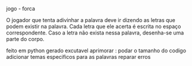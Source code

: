 jogo - forca 

O jogador que tenta adivinhar a palavra deve ir dizendo as letras que podem existir na palavra. Cada letra que ele acerta é escrita no espaço correspondente. Caso a letra não exista nessa palavra, desenha-se uma parte do corpo.

feito em python
gerado excutavel
aprimorar : 
podar o tamanho do codigo
adicionar temas especificos para as palavras
reparar erros